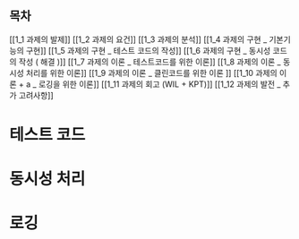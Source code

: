 ## 목차
[[1_1 과제의 발제]]
[[1_2 과제의 요건]]
[[1_3 과제의 분석]]
[[1_4 과제의 구현 _ 기본기능의 구현]]
[[1_5 과제의 구현 _ 테스트 코드의 작성]]
[[1_6 과제의 구현 _  동시성 코드의 작성 ( 해결 )]]
[[1_7 과제의 이론 _ 테스트코드를 위한 이론]]
[[1_8 과제의 이론 _ 동시성 처리를 위한 이론]]
[[1_9 과제의 이론 _ 클린코드를 위한 이론 ]]
[[1_10 과제의 이론 + a _ 로깅을 위한 이론]]
[[1_11 과제의 회고 (WIL + KPT)]]
[[1_12 과제의 발전 _ 추가 고려사항]]
# 테스트 코드


# 동시성 처리 

# 로깅 
